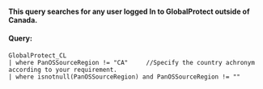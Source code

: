 #### This query searches for any user logged In to GlobalProtect outside of Canada. 
#### Query:
```KQL
GlobalProtect_CL
| where PanOSSourceRegion != "CA"     //Specify the country achronym according to your requirement. 
| where isnotnull(PanOSSourceRegion) and PanOSSourceRegion != ""
```
